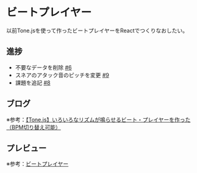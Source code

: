 # ビートプレイヤー

以前Tone.jsを使って作ったビートプレイヤーをReactでつくりなおしたい。

## 進捗

- 不要なデータを削除 [#6](https://github.com/ryo-i/beat-player/issues/6)
- スネアのアタック音のピッチを変更 [#9](https://github.com/ryo-i/beat-player/issues/9)
- 課題を追記 [#8](https://github.com/ryo-i/beat-player/issues/8)

## ブログ

※参考：[【Tone.js】いろいろなリズムが鳴らせるビート・プレイヤーを作った（BPM切り替え可能）](https://www.i-ryo.com/entry/2020/06/20/055657)

## プレビュー

※参考：[ビートプレイヤー](https://beat-player.vercel.app/)
